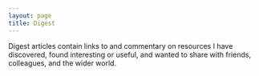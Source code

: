 ```yaml
---
layout: page
title: Digest
---
```


Digest articles contain links to and commentary on resources I have discovered, found interesting or useful, and wanted to share with friends, colleagues, and the wider world.

